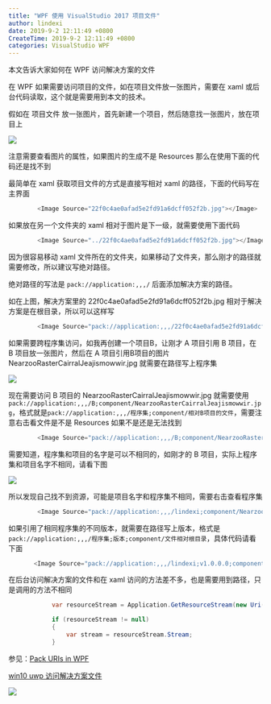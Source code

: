 ```yaml
---
title: "WPF 使用 VisualStudio 2017 项目文件"
author: lindexi
date: 2019-9-2 12:11:49 +0800
CreateTime: 2019-9-2 12:11:49 +0800
categories: VisualStudio WPF
---
```


本文告诉大家如何在 WPF 访问解决方案的文件

<!--more-->




<!-- csdn -->

在 WPF 如果需要访问项目的文件，如在项目文件放一张图片，需要在 xaml 或后台代码读取，这个就是需要用到本文的技术。

假如在 项目文件 放一张图片，首先新建一个项目，然后随意找一张图片，放在项目上

<!-- ![](image/WPF 使用 VisualStudio 2017 项目文件/WPF 使用 VisualStudio 2017 项目文件0.png) -->

![](http://image.acmx.xyz/lindexi%2F20187583113333.jpg)

注意需要查看图片的属性，如果图片的生成不是 Resources 那么在使用下面的代码还是找不到

最简单在 xaml 获取项目文件的方式是直接写相对 xaml 的路径，下面的代码写在主界面

```csharp
        <Image Source="22f0c4ae0afad5e2fd91a6dcff052f2b.jpg"></Image>
```

如果放在另一个文件夹的 xaml 相对于图片是下一级，就需要使用下面代码

```csharp
        <Image Source="../22f0c4ae0afad5e2fd91a6dcff052f2b.jpg"></Image>
```

因为很容易移动 xaml 文件所在的文件夹，如果移动了文件夹，那么刚才的路径就需要修改，所以建议写绝对路径。

绝对路径的写法是 `pack://application:,,,/` 后面添加解决方案的路径。

如在上图，解决方案里的 22f0c4ae0afad5e2fd91a6dcff052f2b.jpg 相对于解决方案是在根目录，所以可以这样写

```csharp
        <Image Source="pack://application:,,,/22f0c4ae0afad5e2fd91a6dcff052f2b.jpg"></Image>

```

如果需要跨程序集访问，如我再创建一个项目B，让刚才 A 项目引用 B 项目，在 B 项目放一张图片，然后在 A 项目引用B项目的图片 NearzooRasterCairralJeajismowwir.jpg 就需要在路径写上程序集

<!-- ![](image/WPF 使用 VisualStudio 2017 项目文件/WPF 使用 VisualStudio 2017 项目文件1.png) -->

![](http://image.acmx.xyz/lindexi%2F201875838422774.jpg)

现在需要访问 B 项目的 NearzooRasterCairralJeajismowwir.jpg 就需要使用`pack://application:,,,/B;component/NearzooRasterCairralJeajismowwir.jpg`，格式就是`pack://application:,,,/程序集;component/相对B项目的文件`，需要注意右击看文件是不是 Resources 如果不是还是无法找到

```csharp
        <Image Source="pack://application:,,,/B;component/NearzooRasterCairralJeajismowwir.jpg"></Image>
```

需要知道，程序集和项目的名字是可以不相同的，如刚才的 B 项目，实际上程序集和项目名字不相同，请看下图

<!-- ![](image/WPF 使用 VisualStudio 2017 项目文件/WPF 使用 VisualStudio 2017 项目文件2.png) -->

![](http://image.acmx.xyz/lindexi%2F201875841112878.jpg)

所以发现自己找不到资源，可能是项目名字和程序集不相同，需要右击查看程序集

```csharp
        <Image Source="pack://application:,,,/lindexi;component/NearzooRasterCairralJeajismowwir.jpg"></Image>
```

如果引用了相同程序集的不同版本，就需要在路径写上版本，格式是`pack://application:,,,/程序集;版本;component/文件相对根目录`，具体代码请看下面

```csharp
       <Image Source="pack://application:,,,/lindexi;v1.0.0.0;component/NearzooRasterCairralJeajismowwir.jpg"></Image>
```

在后台访问解决方案的文件和在 xaml 访问的方法差不多，也是需要用到路径，只是调用的方法不相同

```csharp
            var resourceStream = Application.GetResourceStream(new Uri("pack://application:,,,/lindexi;component/NearzooRasterCairralJeajismowwir.jpg"));

            if (resourceStream != null)
            {
                var stream = resourceStream.Stream;
            }
```

参见：[Pack URIs in WPF ](https://docs.microsoft.com/en-us/dotnet/framework/wpf/app-development/pack-uris-in-wpf )

[win10 uwp 访问解决方案文件](https://blog.csdn.net/lindexi_gd/article/details/52639803 )

![](http://image.acmx.xyz/lindexi%2F20186121956141913.jpg)





